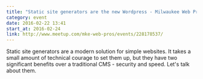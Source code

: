 ```yaml
---
title: "Static site generators are the new Wordpress - Milwaukee Web Professionals (Milwaukee, WI) - Meetup"
category: event
date: 2016-02-22 13:41
start_at: 2016-02-24
link: http://www.meetup.com/mke-web-pros/events/228178537/
---
```

Static site generators are a modern solution for simple websites. It takes a small amount of technical courage to set them up, but they have two significant benefits over a traditional CMS - security and speed. Let's talk about them.





